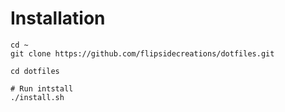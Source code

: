 # Installation
```
cd ~
git clone https://github.com/flipsidecreations/dotfiles.git

cd dotfiles

# Run intstall
./install.sh
```

